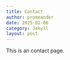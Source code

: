 ```yaml
---
title: Contact
author: promeander
date: 2025-02-06
category: Jekyll
layout: post
---
```


This is an contact page.
